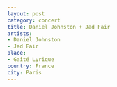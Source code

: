 ```yaml
---
layout: post
category: concert
title: Daniel Johnston + Jad Fair
artists: 
- Daniel Johnston
- Jad Fair
place: 
- Gaîté Lyrique
country: France
city: Paris
---
```


